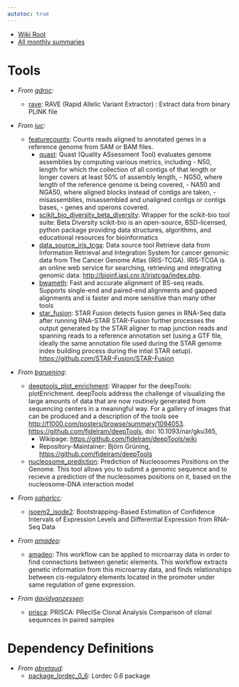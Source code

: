 ```yaml
---
autotoc: true
---
```


* [Wiki Root](/src/toolshed/index.md)
* [All monthly summaries](/src/toolshed/contributions/index.md)

# Tools

* *From [gdroc](https://toolshed.g2.bx.psu.edu/view/gdroc):*
  * [rave](https://toolshed.g2.bx.psu.edu/view/gdroc/rave):  RAVE (Rapid Allelic Variant Extractor) : Extract data from binary PLINK file

* *From [iuc](https://toolshed.g2.bx.psu.edu/view/iuc):*
  * [featurecounts](https://toolshed.g2.bx.psu.edu/view/iuc/featurecounts): Counts reads aligned to annotated genes in a reference genome from SAM or BAM files.
    * [quast](https://toolshed.g2.bx.psu.edu/view/iuc/quast): Quast (Quality ASsessment Tool) evaluates genome assemblies by computing various metrics, including - N50, length for which the collection of all contigs of that length or longer covers at least 50% of assembly length, - NG50, where length of the reference genome is being covered, - NA50 and NGA50, where aligned blocks instead of contigs are taken, - misassemblies, misassembled and unaligned contigs or contigs bases, - genes and operons covered.
    * [scikit_bio_diversity_beta_diversity](https://toolshed.g2.bx.psu.edu/view/iuc/scikit_bio_diversity_beta_diversity): Wrapper for the scikit-bio tool suite: Beta Diversity scikit-bio is an open-source, BSD-licensed, python package providing data structures, algorithms, and educational resources for bioinformatics
    * [data_source_iris_tcga](https://toolshed.g2.bx.psu.edu/view/iuc/data_source_iris_tcga): Data source tool Retrieve data from Information Retrieval and Integration System for cancer genomic data from The Cancer Genome Atlas (IRIS-TCGA). IRIS-TCGA is an online web service for searching, retrieving and integrating genomic data: http://bioinf.iasi.cnr.it/iristcga/index.php.
    * [bwameth](https://toolshed.g2.bx.psu.edu/view/iuc/bwameth): Fast and accurate alignment of BS-seq reads. Supports single-end and paired-end alignments and gapped alignments and is faster and more sensitive than many other tools
    * [star_fusion](https://toolshed.g2.bx.psu.edu/view/iuc/star_fusion): STAR Fusion detects fusion genes in RNA-Seq data after running RNA-STAR STAR-Fusion further processes the output generated by the STAR aligner to map junction reads and spanning reads to a reference annotation set (using a GTF file, ideally the same annotation file used during the STAR genome index building process during the intial STAR setup). https://github.com/STAR-Fusion/STAR-Fusion

* *From [bgruening](https://toolshed.g2.bx.psu.edu/view/bgruening):*
  * [deeptools_plot_enrichment](https://toolshed.g2.bx.psu.edu/view/bgruening/deeptools_plot_enrichment): Wrapper for the deepTools: plotEnrichment. deepTools address the challenge of visualizing the large amounts of data that are now routinely generated from sequencing centers in a meaningful way. For a gallery of images that can be produced and a description of the tools see http://f1000.com/posters/browse/summary/1094053. https://github.com/fidelram/deepTools, doi: 10.1093/nar/gku365,
    * Wikipage: https://github.com/fidelram/deepTools/wiki
    * Repository-Maintainer: Bj&ouml;rn Gr&uuml;ning, https://github.com/fidelram/deepTools
  * [nucleosome_prediction](https://toolshed.g2.bx.psu.edu/view/bgruening/nucleosome_prediction): Prediction of Nucleosomes Positions on the Genome. This tool allows you to submit a genomic sequence and to recieve a prediction of the nucleosomes positions on it, based on the nucleosome-DNA interaction model

* *From [saharlcc](https://toolshed.g2.bx.psu.edu/view/saharlcc):*
  * [isoem2_isode2](https://toolshed.g2.bx.psu.edu/view/saharlcc/isoem2_isode2):  Bootstrapping-Based Estimation of Confidence Intervals of Expression Levels and Differential Expression from RNA-Seq Data

* *From [amadeo](https://toolshed.g2.bx.psu.edu/view/amadeo):*
  * [amadeo](https://toolshed.g2.bx.psu.edu/view/amadeo/amadeo):  This workflow can be applied to microarray data in order to find connections between genetic elements. This workflow extracts genetic information from this microarray data, and finds relationships between cis-regulatory elements located in the promoter under same regulation of gene expression.

* *From [davidvanzessen](https://toolshed.g2.bx.psu.edu/view/davidvanzessen):*
  * [prisca](https://toolshed.g2.bx.psu.edu/view/davidvanzessen/prisca):  PRISCA: PRecISe Clonal Analysis Comparison of clonal sequences in paired samples

# Dependency Definitions

* *From [abretaud](https://toolshed.g2.bx.psu.edu/view/abretaud):*
  * [package_lordec_0_6](https://toolshed.g2.bx.psu.edu/view/abretaud/package_lordec_0_6):  Lordec 0.6 package
